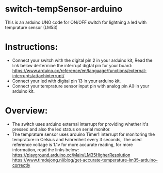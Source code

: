 # switch-tempSensor-arduino

This is an arduino UNO code for ON/OFF switch for lightning a led with temprature sensor (LM53)

# Instructions:
- Connect your switch with the digital pin 2 in your arduino kit, Read the link below dertermine the interrupt digtal pin for your board: 
https://www.arduino.cc/reference/en/language/functions/external-interrupts/attachinterrupt/
- Connect your led with digital pin 13 in your arduino kit.
- Connect your temprature sensor input pin with analog pin A0 in your arduino kit.

# Overview:
- The switch uses arduino external interrupt for providing whether it's pressed and also the led status on serial monitor.
- The temprature sensor uses arduino Timer1 interrupt for monitoring the temprature in Celsius and Fahrenheit every 3 seconds, The used reference voltage is 1.1v for more accurate reading, for more information, read the links below:
https://playground.arduino.cc/Main/LM35HigherResolution
https://www.timdejong.nl/blog/get-accurate-temperature-lm35-arduino-correctly
